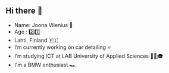 ## Hi there 👋
-  Name: Joona Vilenius 🫡
-  Age : 2️⃣7️⃣
-  Lahti, Finland 🇫🇮
-  I’m currently working on car detailing ⭐
-  I’m studying ICT at LAB University of Applied Sciences 👨‍🎓🎓
-  I'm a BMW enthusiast 🏎️
<!--
**JoonaVilenius/JoonaVilenius** is a ✨ _special_ ✨ repository because its `README.md` (this file) appears on your GitHub profile.

Here are some ideas to get you started:

- 🔭 I’m currently working on car detailing.
- 🌱 I’m currently learning IT.
- 💬 Ask me about Cars, detailing.
- ⚡ Fun fact: 
-->
